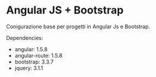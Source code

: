 # Angular JS + Bootstrap
Conigurazione base per progetti in Angular Js e Bootstrap.

Dependencies:
  - angular: 1.5.8
  - angular-route: 1.5.8
  - bootstrap: 3.3.7
  - jquery: 3.1.1
